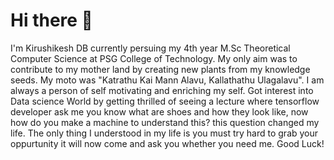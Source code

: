 # Hi there 👋

I'm Kirushikesh DB currently persuing my 4th year M.Sc Theoretical Computer Science at PSG College of Technology. My only aim was to contribute to my mother land by creating new plants from my knowledge seeds. My moto was "Katrathu Kai Mann Alavu, Kallathathu Ulagalavu". I am always a person of self motivating and enriching my self. Got interest into Data science World by getting thrilled of seeing a lecture where tensorflow developer ask me you know what are shoes and how they look like, now how do you make a machine to understand this? this question changed my life. The only thing I understood in my life is you must try hard to grab your oppurtunity it will now come and ask you whether you need me. Good Luck!



<!--
**Kirushikesh/Kirushikesh** is a ✨ _special_ ✨ repository because its `README.md` (this file) appears on your GitHub profile.

Here are some ideas to get you started:

- 🔭 I’m currently working on ...
- 🌱 I’m currently learning ...
- 👯 I’m looking to collaborate on ...
- 🤔 I’m looking for help with ...
- 💬 Ask me about ...
- 📫 How to reach me: ...
- 😄 Pronouns: ...
- ⚡ Fun fact: ...
-->

